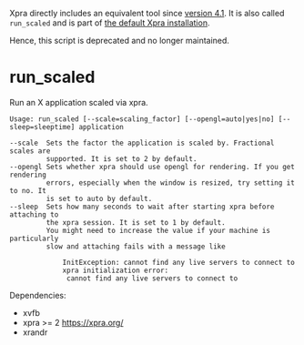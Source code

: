 Xpra directly includes an equivalent tool since [version 4.1](https://github.com/Xpra-org/xpra/blob/4d73c3644d6692bd51376296ed913f18a809f1a9/docs/CHANGELOG.md#41-2021-02-26). It is also called `run_scaled` and is part of [the default Xpra installation](https://github.com/Xpra-org/xpra/blob/master/fs/bin/run_scaled).

Hence, this script is deprecated and no longer maintained.

# run_scaled

Run an X application scaled via xpra.

```$ ./run_scaled --help
Usage: run_scaled [--scale=scaling_factor] [--opengl=auto|yes|no] [--sleep=sleeptime] application

--scale  Sets the factor the application is scaled by. Fractional scales are
         supported. It is set to 2 by default.
--opengl Sets whether xpra should use opengl for rendering. If you get rendering
         errors, especially when the window is resized, try setting it to no. It
         is set to auto by default.
--sleep  Sets how many seconds to wait after starting xpra before attaching to
         the xpra session. It is set to 1 by default.
         You might need to increase the value if your machine is particularly
         slow and attaching fails with a message like

             InitException: cannot find any live servers to connect to
             xpra initialization error:
              cannot find any live servers to connect to

```

Dependencies:
* xvfb
* xpra >= 2 https://xpra.org/
* xrandr